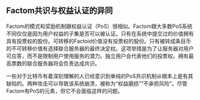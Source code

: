 ## Factom共识与权益认证的异同

Factom的模式和奖励机制跟权益认证（PoS）很相似。Factom跟大多数PoS系统不同仅仅是因为用户权益的子集是否可以被认证。只有在系统中提交过的价值拥有具有投票权的股份。可转移的Factoid价值没有投票权的股份。只有被转成条目币的不可转移价值有选择联合服务器的最终决定权。这项举措是为了让服务器对用户可应答，而不是限制用户使用服务的潜力。独立用户会代表他们的投票权。拥有最高票数的联合服务器将会负责达成共识。

一些对于比特币有着深刻理解的人已经意识到单纯的PoS共识机制从根本上是有其缺陷的。两种攻击可以导致该系统崩溃，被称为“权益磨损”“不承担风险”。尽管Factom有PoS的元素，但它不会面临这样的问题。
